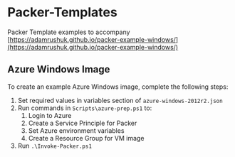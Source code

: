 # Packer-Templates

Packer Template examples to accompany
[https://adamrushuk.github.io/packer-example-windows/](https://adamrushuk.github.io/packer-example-windows/)

## Azure Windows Image

To create an example Azure Windows image, complete the following steps:

1. Set required values in variables section of `azure-windows-2012r2.json`
1. Run commands in `Scripts\azure-prep.ps1` to:
   1. Login to Azure
   1. Create a Service Principle for Packer
   1. Set Azure environment variables
   1. Create a Resource Group for VM image
1. Run `.\Invoke-Packer.ps1`
